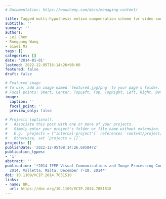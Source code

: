 ```yaml
---
# Documentation: https://wowchemy.com/docs/managing-content/

title: Tagged multi-hypothesis motion compensation scheme for video coding
subtitle: ''
summary: ''
authors:
- Lei Chen
- Ronggang Wang
- Siwei Ma
tags: []
categories: []
date: '2014-01-01'
lastmod: 2022-12-05T16:14:26+08:00
featured: false
draft: false

# Featured image
# To use, add an image named `featured.jpg/png` to your page's folder.
# Focal points: Smart, Center, TopLeft, Top, TopRight, Left, Right, BottomLeft, Bottom, BottomRight.
image:
  caption: ''
  focal_point: ''
  preview_only: false

# Projects (optional).
#   Associate this post with one or more of your projects.
#   Simply enter your project's folder or file name without extension.
#   E.g. `projects = ["internal-project"]` references `content/project/deep-learning/index.md`.
#   Otherwise, set `projects = []`.
projects: []
publishDate: '2022-12-05T08:14:26.695047Z'
publication_types:
- '1'
abstract: ''
publication: '*2014 IEEE Visual Communications and Image Processing Conference, VCIP
  2014, Valletta, Malta, December 7-10, 2014*'
doi: 10.1109/VCIP.2014.7051518
links:
- name: URL
  url: https://doi.org/10.1109/VCIP.2014.7051518
---
```


